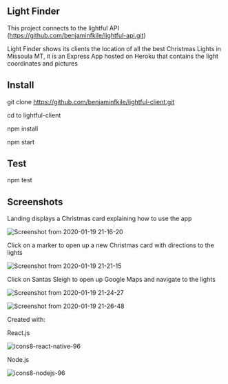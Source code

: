## Light Finder 

This project connects to the lightful API (https://github.com/benjaminfkile/lightful-api.git)

Light Finder shows its clients the location of all the best Christmas Lights in Missoula MT, it is an Express App hosted on Heroku that contains the light coordinates and pictures

## Install

git clone https://github.com/benjaminfkile/lightful-client.git

cd to lightful-client

npm install

npm start

## Test

npm test

## Screenshots

Landing displays a Christmas card explaining how to use the app

![Screenshot from 2020-01-19 21-16-20](https://user-images.githubusercontent.com/34235864/72698338-0a2dc800-3b01-11ea-968b-126178af575e.png)

Click on a marker to open up a new Christmas card with directions to the lights

![Screenshot from 2020-01-19 21-21-15](https://user-images.githubusercontent.com/34235864/72698492-ad7edd00-3b01-11ea-8737-9e5ba6a9ebac.png)

Click on Santas Sleigh to open up Google Maps and navigate to the lights 

![Screenshot from 2020-01-19 21-24-27](https://user-images.githubusercontent.com/34235864/72698601-1bc39f80-3b02-11ea-9b23-22e2db4b5147.png)

![Screenshot from 2020-01-19 21-26-48](https://user-images.githubusercontent.com/34235864/72698679-6d6c2a00-3b02-11ea-823c-9f7d3b72c7a3.png)

Created with:

React.js

![icons8-react-native-96](https://user-images.githubusercontent.com/34235864/72698953-9e992a00-3b03-11ea-8bef-f2d1a0307c2a.png)

Node.js

![icons8-nodejs-96](https://user-images.githubusercontent.com/34235864/72699016-f6d02c00-3b03-11ea-9de4-e1e325fde504.png)






